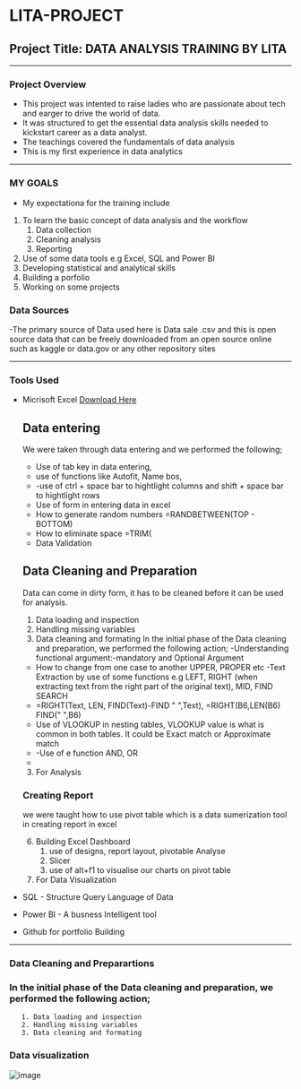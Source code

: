 # LITA-PROJECT
## Project Title:  DATA ANALYSIS TRAINING BY LITA

---
### Project Overview
- This project was intented to raise ladies who are passionate about tech and earger to drive the world of data.
- It was structured to get the essential data analysis skills needed to kickstart career as a data analyst.
- The teachings covered the fundamentals of data analysis
- This is my first experience in data analytics

---
### MY GOALS
- My expectationa for the training include
1. To learn the basic concept of data analysis and the workflow
    1. Data collection
    2. Cleaning analysis
    3. Reporting
2. Use of some data tools e.g Excel, SQL and Power BI
3. Developing statistical and analytical skills
4. Building a porfolio
5. Working on some projects
   
### Data Sources
-The primary source of Data used here is Data sale .csv and this is open source data that can be freely downloaded from an open source online such as kaggle or data.gov or any other repository sites

---
### Tools Used
- Micrisoft Excel  [Download Here](https://www.microsoft.com)   
   ## Data entering
  We were taken through data entering and we performed the following;
  - Use of tab key in data entering,
  - use of functions like Autofit, Name bos,
  - -use of ctrl + space bar to hightlight columns and shift + space bar to hightlight rows
  - Use of form in entering data in excel
  - How to generate random numbers  =RANDBETWEEN(TOP - BOTTOM)
  - How to eliminate space =TRIM(
  - Data Validation
    
  ##  Data Cleaning and Preparation
  Data can come in dirty form, it has to be cleaned before it can be used for analysis.
  1. Data loading and inspection
  2. Handling missing variables
  3. Data cleaning and formating
   In the initial phase of the Data cleaning and preparation, we performed the following action;
  -Understanding functional argument:-mandatory and Optional Argument
  - How to change from one case to another UPPER, PROPER etc
  -Text Extraction by use of some functions e.g LEFT, RIGHT (when extracting text from the right part of the original text), MID, FIND SEARCH
  - =RIGHT(Text, LEN, FIND(Text)-FIND " ",Text), =RIGHT(B6,LEN(B6) FIND(" ",B6)
  - Use of VLOOKUP in nesting tables, VLOOKUP value is what is common in both tables. It could be Exact match or Approximate match
  - -Use of e function AND, OR
  - 
   3. For Analysis
    
   ### Creating Report
    we were taught how to use pivot table which is a data sumerization tool in creating report in excel
  
   6. Building Excel Dashboard
       1. use of designs, report layout, pivotable Analyse
       2. Slicer
       3. use of alt+f1 to visualise our charts on pivot table
   7. For Data Visualization
- SQL - Structure Query Language of Data
- Power BI - A busness Intelligent tool
- Github for portfolio Building

---

   ### Data Cleaning and Preparartions
  ### In the initial phase of the Data cleaning and preparation, we performed the following action;
       1. Data loading and inspection
       2. Handling missing variables
       3. Data cleaning and formating

  ### Data visualization

  ![image](https://github.com/user-attachments/assets/d4ec1698-135a-493a-9336-0c32e636bc26)




